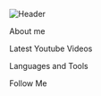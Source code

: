 ![Header](https://github.com/Myrza11/Myrza11/blob/main/asests/python.jpg)

About me

Latest Youtube Videos

Languages and Tools

Follow Me